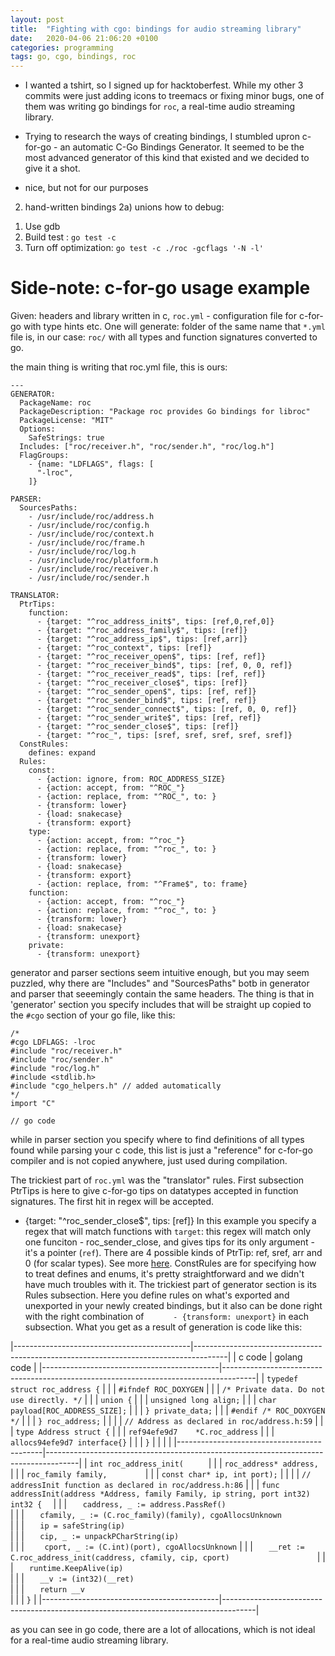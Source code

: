 ```yaml
---
layout: post
title:  "Fighting with cgo: bindings for audio streaming library"
date:   2020-04-06 21:06:20 +0100
categories: programming
tags: go, cgo, bindings, roc
---
```

- I wanted a tshirt, so I signed up for hacktoberfest. While my other 3 commits were just adding icons to treemacs or fixing minor bugs, one of them was writing go bindings for `roc`, a real-time audio streaming library.
- Trying to research the ways of creating bindings, I stumbled upron c-for-go - an automatic C-Go Bindings Generator. It seemed to be the most advanced generator of this kind that existed and we decided to give it a shot.

- nice, but not for our purposes
2) hand-written bindings
   2a) unions
how to debug:
1. Use gdb
2. Build test : `go test -c`
2. Turn off optimization: `go test -c ./roc -gcflags '-N -l'`



# Side-note: c-for-go usage example

Given: headers and library written in c, `roc.yml` - configuration file for c-for-go with type hints etc.
One will generate: folder of the same name that `*.yml` file is, in our case: `roc/` with all types and function signatures converted to go.

the main thing is writing that roc.yml file, this is ours:

```
---
GENERATOR:
  PackageName: roc
  PackageDescription: "Package roc provides Go bindings for libroc"
  PackageLicense: "MIT"
  Options:
    SafeStrings: true
  Includes: ["roc/receiver.h", "roc/sender.h", "roc/log.h"]
  FlagGroups:
    - {name: "LDFLAGS", flags: [
      "-lroc",
    ]}

PARSER:
  SourcesPaths:
    - /usr/include/roc/address.h
    - /usr/include/roc/config.h
    - /usr/include/roc/context.h
    - /usr/include/roc/frame.h
    - /usr/include/roc/log.h
    - /usr/include/roc/platform.h
    - /usr/include/roc/receiver.h
    - /usr/include/roc/sender.h

TRANSLATOR:
  PtrTips:
    function:
      - {target: "^roc_address_init$", tips: [ref,0,ref,0]}
      - {target: "^roc_address_family$", tips: [ref]}
      - {target: "^roc_address_ip$", tips: [ref,arr]}
      - {target: "^roc_context", tips: [ref]}
      - {target: "^roc_receiver_open$", tips: [ref, ref]}
      - {target: "^roc_receiver_bind$", tips: [ref, 0, 0, ref]}
      - {target: "^roc_receiver_read$", tips: [ref, ref]}
      - {target: "^roc_receiver_close$", tips: [ref]}
      - {target: "^roc_sender_open$", tips: [ref, ref]}
      - {target: "^roc_sender_bind$", tips: [ref, ref]}
      - {target: "^roc_sender_connect$", tips: [ref, 0, 0, ref]}
      - {target: "^roc_sender_write$", tips: [ref, ref]}
      - {target: "^roc_sender_close$", tips: [ref]}
      - {target: "^roc_", tips: [sref, sref, sref, sref, sref]}
  ConstRules:
    defines: expand
  Rules:
    const:
      - {action: ignore, from: ROC_ADDRESS_SIZE}
      - {action: accept, from: "^ROC_"}
      - {action: replace, from: "^ROC_", to: }
      - {transform: lower}
      - {load: snakecase}
      - {transform: export}
    type:
      - {action: accept, from: "^roc_"}
      - {action: replace, from: "^roc_", to: }
      - {transform: lower}
      - {load: snakecase}
      - {transform: export}
      - {action: replace, from: "^Frame$", to: frame}
    function:
      - {action: accept, from: "^roc_"}
      - {action: replace, from: "^roc_", to: }
      - {transform: lower}
      - {load: snakecase}
      - {transform: unexport}
    private:
      - {transform: unexport}

```
generator and parser sections seem intuitive enough, but you may seem puzzled, why there are "Includes" and "SourcesPaths" botb in generator and parser that seeemingly contain the same headers. The thing is that in 'generator' section you specify includes that will be straight up copied to the `#cgo` section of your go file, like this:
```
/*
#cgo LDFLAGS: -lroc
#include "roc/receiver.h"
#include "roc/sender.h"
#include "roc/log.h"
#include <stdlib.h>
#include "cgo_helpers.h" // added automatically
*/
import "C"

// go code 
```

while in parser section you specify where to find definitions of all types found while parsing your c code, this list is just a "reference" for c-for-go compiler and is not copied anywhere, just used during compilation.

The trickiest part of `roc.yml` was the "translator" rules. First subsection PtrTips is here to give c-for-go tips on datatypes accepted in function signatures. The first hit in regex will be accepted.
- {target: "^roc_sender_close$", tips: [ref]}
 In this example you specify a regex that will match functions with `target`: this regex will match only one funciton - roc_sender_close, and gives tips for its only argument - it's a pointer (`ref`). There are 4 possible kinds of PtrTip: ref, sref, arr and 0 (for scalar types). See more [here](https://github.com/xlab/c-for-go/wiki/Translator-config-section#ptrtips).
 ConstRules are for specifying how to treat defines and enums, it's pretty straightforward and we didn't have much troubles with it.
 The trickiest part of generator section is its Rules subsection. Here you define rules on what's exported and unexported in your newly created bindings, but it also can be done right with the right combination of `      - {transform: unexport}` in each subsection.
What you get as a result of generation is code like this:

|--------------------------------------------|--------------------------------------------------------------------------------------|
| c code                                     | golang code                                                                          |
|--------------------------------------------|--------------------------------------------------------------------------------------|
| `typedef struct roc_address {`             |                                                                                      |
| `#ifndef ROC_DOXYGEN`                      |                                                                                      |
| `/* Private data. Do not use directly. */` |                                                                                      |
| `union {`                                  |                                                                                      |
| `unsigned long align;`                     |                                                                                      |
| `char payload[ROC_ADDRESS_SIZE];`          |                                                                                      |
| `} private_data;`                          |                                                                                      |
| `#endif /* ROC_DOXYGEN */`                 |                                                                                      |
| `} roc_address;`                           |                                                                                      |
|                                            | `// Address as declared in roc/address.h:59`                                         |
|                                            | `type Address struct {`                                                              |
|                                            | `ref94efe9d7    *C.roc_address`                                                      |
|                                            | `allocs94efe9d7 interface{}`                                                         |
|                                            | `}`                                                                                  |
|                                            |                                                                                      |
|--------------------------------------------|--------------------------------------------------------------------------------------|
| `int roc_address_init(     `               |                                                                                      |
| `roc_address* address,     `               |                                                                                      |
| `roc_family family,        `               |                                                                                      |
| `const char* ip, int port);`               |                                                                                      |
|                                            | `// addressInit function as declared in roc/address.h:86`                            |
|                                            | `func addressInit(address *Address, family Family, ip string, port int32) int32 {  ` |
|                                            | `	caddress, _ := address.PassRef()                                              ` |
|                                            | `	cfamily, _ := (C.roc_family)(family), cgoAllocsUnknown                        ` |
|                                            | `	ip = safeString(ip)                                                           ` |
|                                            | `	cip, _ := unpackPCharString(ip)                                               ` |
|                                            | `	cport, _ := (C.int)(port), cgoAllocsUnknown`                                    |
|                                            | `	__ret := C.roc_address_init(caddress, cfamily, cip, cport)                    ` |
|                                            | `	runtime.KeepAlive(ip)                                                         ` |
|                                            | `	__v := (int32)(__ret)                                                         ` |
|                                            | `	return __v                                                                    ` |
|                                            | `}`                                                                                  |
|--------------------------------------------|--------------------------------------------------------------------------------------|

as you can see in go code, there are a lot of allocations, which is not ideal for a real-time audio streaming library. 

